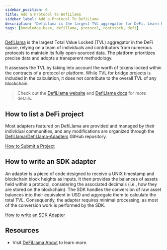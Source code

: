 ```yaml
---
sidebar_position: 6
title: Add a Protocol To DefiLlama
sidebar_label: Add a Protocol To DefiLlama
description: "DefiLlama is the largest TVL aggregator for DeFi. Learn how to list a DeFi project and write an SDK adapter to add a Protocol to DefiLlama."
tags: [knowledge-base, defillama, protocol, rootstock, defi]
---
```


<!-- ![DefiLlama](/img/resources/defillama-logo.png)  -->

[DefiLlama](https://defillama.com/) is the largest Total Value Locked (TVL) aggregator in the DeFi space, relying on a team of individuals and contributors from numerous protocols to maintain its fully open-sourced data. The platform prioritizes precise data and adopts a transparent methodology.

It assesses the TVL by taking into account the worth of tokens locked within the contracts of a protocol or platform. While TVL for bridge projects is included in the calculation, it does not contribute to the overall TVL of any blockchain.

> Check out the [DefiLlama website](https://defillama.com/) and [DefiLlama docs](https://docs.llama.fi/list-your-project/readme) for more details.

## How to list a DeFi project

Most adapters featured on DefiLlama are provided and managed by their individual communities, and any modifications are organized through the [DefiLlama/DefiLlama-Adapters](https://github.com/DefiLlama/DefiLlama-Adapters) GitHub repository.

<div class="btn-container">
  <span></span>
    <a class="green" href="https://docs.llama.fi/list-your-project/submit-a-project">How to Submit a Project</a>
</div>

## How to write an SDK adapter

An adapter is a piece of code designed to receive a UNIX timestamp and blockchain block heights as inputs. It then provides the balances of assets held within a protocol, considering the associated decimals (i.e., how they are stored on the blockchain). The SDK handles the conversion of raw asset balances into their equivalent in USD and aggregate them to calculate the total TVL. Consequently, the adapter requires minimal processing, as most of the conversion work is performed by the SDK.

<div class="btn-container">
  <span></span>
    <a class="green" href="https://docs.llama.fi/list-your-project/how-to-write-an-sdk-adapter">How to write an SDK Adapter</a>
</div>

## Resources

- Visit [DeFiLlama About](https://defillama.com/about) to learn more.